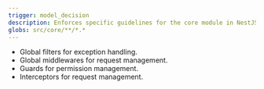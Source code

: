 ```yaml
---
trigger: model_decision
description: Enforces specific guidelines for the core module in NestJS, focusing on global filters, middleware, guards, and interceptors.
globs: src/core/**/*.*
---
```

- Global filters for exception handling.
- Global middlewares for request management.
- Guards for permission management.
- Interceptors for request management.